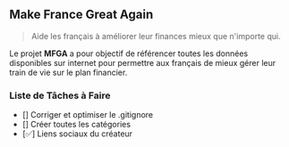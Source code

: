## Make France Great Again
> Aide les français à améliorer leur finances mieux que n'importe qui.

Le projet **MFGA** a pour objectif de référencer toutes les données disponibles sur internet pour permettre aux français de mieux gérer leur train de vie sur le plan financier.

### Liste de Tâches à Faire

- [] Corriger et optimiser le .gitignore
- [] Créer toutes les catégories
- [✅] Liens sociaux du créateur

